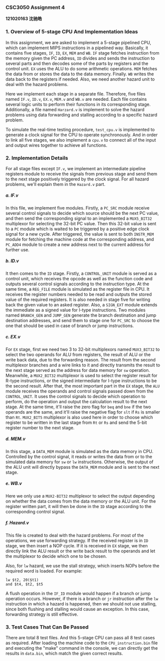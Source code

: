 ### CSC3050 Assignment 4

**121020163 沈驰皓**

### 1. Overview of 5-stage CPU And Implementation Ideas

In this assignment, we are asked to implement a 5-stage pipelined CPU, which can implement MIPS instructions in a pipelined way. Basically, it contains five stages, `IF`, `ID`, `EX`, `MEM` and `WB`. `IF` stage fetches instruction from the memory given the PC address, `ID` divides and sends the instruction to several parts and then decodes some of the parts by registers and the control unit. `EX` uses the ALU to do some arithmetic operations. `MEM` fetches the data from or stores the data to the data memory. Finally. `WB` writes the data back to the registers if needed. Also, we need another hazard unit to deal with the hazard problems.

Here we implement each stage in a separate file. Therefore, five files named `IF.v`, `ID.v`, `EX.v`, `MEM.v` and `WB.v` are needed. Each file contains several logic units to perform their functions in its corresponding stage. Additionally, a file named `Harzard.v` is implement to solve the hazard problems using data forwarding and stalling according to a specific hazard problem.

To simulate the real-time testing procedure, `test_cpu.v` is implemented to generate a clock signal for the CPU to operate synchronously. And in order to link all five stages, we also implement a `cpu.v` to connect all of the input and output wires together to achieve all functions.

### 2. Implementation Details

For all stage files except `IF.v`, we implement an intermediate pipeline registers module to receive the signals from previous stage and send them to the next stage positively triggered by the clock signal. For all hazard problems, we'll explain them in the `Hazard.v` part.

##### a. IF.v

In this file, we implement five modules. Firstly, a `PC_SRC` module receive several control signals to decide which source should be the next PC value, and then send the corresponding signal to an implemented a `MUX5_BIT32` multiplexor for selecting the 32-bit PC value. Then this 32-bit value is sent to a `PC` module which is waited to be triggered by a positive edge clock signal for a new cycle.  After triggered, the value is sent to both `INSTR_MEM` module for fetching the machine code at the corresponding address, and `PC_ADD4` module to create a new address next to the current address for further use.

##### b. ID.v

It then comes to the `ID` stage. Firstly, a `CONTROL_UNIT` module is served as a control unit, which receives the opcode as well as the function code and outputs several control signals according to the instruction type. At the same time, a `REG_FILE` module is simulated as the register file in CPU. It receives the register numbers needed to be read and outputs the stored value of the required registers. It is also needed in stage five for writing back the given value to an asked register. Also, a `SIGN_EXT` module extends the immediate as a signed value for I-type instructions. Two modules named `BRANCH_GEN` and `JUMP_GEN` generate the branch destination and jump destination addresses, and send them to stage one for `PC_SRC` to choose the one that should be used in case of branch or jump instructions.

##### c. EX.v

For `EX` stage, first we need two 3 to 32-bit multiplexors named `MUX3_BIT32` to select the two operands for ALU from registers, the result of ALU or the write back data, due to the forwarding reason. The result from the second multiplexor branches and a wire links to it and directly transmits the result to the next stage served as the address for data memory for `sw` operation. Meanwhile, a `MUX2_BIT32` multiplexor is used to select the register result for R-type instructions, or the signed intermediate for I-type instructions to be the second result. After that, the most important part in the `EX` stage, the `ALU` module receives the operands and control signals passed down from the `CONTROL_UNIT`. It uses the control signals to decide which operation to perform, do the operation and output the calculation result to the next stage. At the same time, it'll raise the zero flag for `beq` and `bne` if the two operands are the same, and it'll raise the negative flag for `slt` if `Rs` is smaller than `Rt`.  `MUX2_BIT5` multiplexor is also used here in order to choose which register to be written in the last stage from `Rt` or `Rs` and send the 5-bit register number to the next stage.

##### d. MEM.v

In this stage, a `DATA_MEM` module is simulated as the data memory in CPU. Controlled by the control signal, it reads or writes the data from or to the simulated data memory for `sw` or `lw` instructions. Otherwise, the output of the ALU unit will directly bypass the `DATA_MEM` module and is sent to the next stage.

##### e. WB.v

Here we only use a `MUX2-BIT32` multiplexor to select the output depending on whether the data comes from the data memory or the ALU unit. For the register written part, it will then be done in the `ID` stage according to the corresponding control signal.

##### f. Hazard.v

This file is created to deal with the hazard problems. For most of the operations, we use forwarding strategy. If the received register is in `ID` stage, we then insert a NOP cycle. If it is received in `EX` stage, we then directly link the ALU result or the write back result to the operands and let the multiplexor to decide which one to be chosen. 

Also, for `lw` hazard, we use the stall strategy, which inserts NOPs before the required word is loaded. For example:

```assembly
lw $t2, 20($t1)
and $t4, $t2, $t5
```

A flush operation in the `IF_ID` module would happen if a branch or jump operation occurs. However, if there is a branch or `jr` instruction after the `lw` instruction in which a hazard is happened, then we should not use stalling, since both flushing and stalling would cause an exception. In this case, forwarding strategy is still effective.

### 3. Test Cases That Can Be Passed

There are total 8 test files. And this 5-stage CPU can pass all 8 test cases as required. After loading the machine code to the `CPU_instruction.bin` file and executing the "make" command in the console, we can directly get the results in `data.bin`, which match the given correct results.